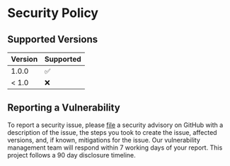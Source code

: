 # Security Policy

## Supported Versions

| Version | Supported          |
| ------- | ------------------ |
| 1.0.0   | :white_check_mark: |
| < 1.0   | :x:                |

## Reporting a Vulnerability

To report a security issue, please [file] a security advisory on GitHub
with a description of the issue, the steps you took to create the issue,
affected versions, and, if known, mitigations for the issue. Our vulnerability
management team will respond within 7 working days of your report. This project
follows a 90 day disclosure timeline.

[file]: https://github.com/haskell-actions/hlint-scan/issues
